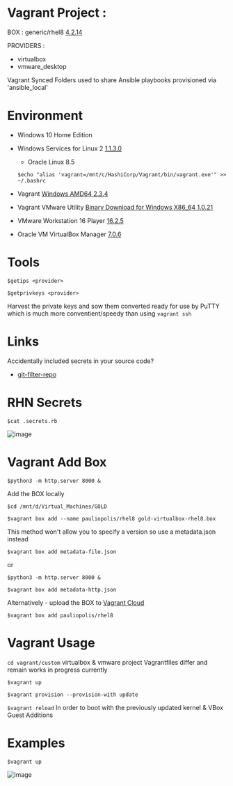 # Vagrant Project : 

BOX : generic/rhel8 [4.2.14](https://app.vagrantup.com/boxes/search)

PROVIDERS : 
* virtualbox
* vmware_desktop

Vagrant Synced Folders used to share Ansible playbooks provisioned via 'ansible_local'

# Environment
* Windows 10 Home Edition 
* Windows Services for Linux 2 [1.1.3.0](https://learn.microsoft.com/en-us/windows/wsl/install)
  * Oracle Linux 8.5
  
  
  ``$echo "alias 'vagrant=/mnt/c/HashiCorp/Vagrant/bin/vagrant.exe'" >> ~/.bashrc``
* Vagrant [Windows AMD64 2.3.4](https://releases.hashicorp.com/vagrant/2.3.4/vagrant_2.3.4_windows_amd64.msi)
* Vagrant VMware Utility [Binary Download for Windows X86_64 1.0.21](https://releases.hashicorp.com/vagrant-vmware-utility/1.0.21/vagrant-vmware-utility_1.0.21_x86_64.msi)
* VMware Workstation 16 Player [16.2.5](https://docs.vmware.com/en/VMware-Workstation-Player-for-Windows/16.0/com.vmware.player.win.using.doc/GUID-B8509247-258C-4B11-8637-5DABACEA4965.html)
* Oracle VM VirtualBox Manager [7.0.6](https://www.virtualbox.org/manual/ch01.html#intro-installing)

# Tools
``$getips <provider>``
  
``$getprivkeys <provider>``

Harvest the private keys and sow them converted ready for use by PuTTY which is much more conventient/speedy than using ``vagrant ssh``

# Links
Accidentally included secrets in your source code? 
* [git-filter-repo](https://github.com/newren/git-filter-repo)

# RHN Secrets
``$cat .secrets.rb``

![image](https://user-images.githubusercontent.com/14337141/226586884-51f173bd-2807-4c40-8d96-d1181dc58b91.png)

# Vagrant Add Box

``$python3 -m http.server 8000 &``

Add the BOX locally

``$cd /mnt/d/Virtual_Machines/GOLD`` 

``$vagrant box add --name pauliopolis/rhel8 gold-virtualbox-rhel8.box``

This method won't allow you to specify a version so use a metadata.json instead

``$vagrant box add metadata-file.json``

or


``$python3 -m http.server 8000 &``

``$vagrant box add metadata-http.json``


Alternatively - upload the BOX to [Vagrant Cloud](https://app.vagrantup.com/boxes/search)


``$vagrant box add pauliopolis/rhel8``

# Vagrant Usage

``cd vagrant/custom``
virtualbox & vmware project Vagrantfiles differ and remain works in progress currently

``$vagrant up``

``$vagrant provision --provision-with update``

``$vagrant reload`` In order to boot with the previously updated kernel & VBox Guest Additions

# Examples

``$vagrant up``

![image](https://user-images.githubusercontent.com/14337141/232779138-884808cf-692e-41a7-86f6-2ea9e9048040.png)


